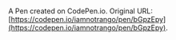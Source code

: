# 

A Pen created on CodePen.io. Original URL: [https://codepen.io/iamnotrango/pen/bGpzEpy](https://codepen.io/iamnotrango/pen/bGpzEpy).


